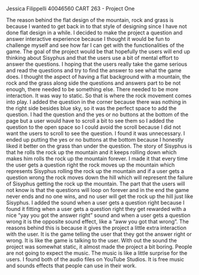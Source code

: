 Jessica Filippelli 
40046560 
CART 263 - Project One

The reason behind the flat design of the mountain, rock and grass is because I wanted to get back in to that style of designing since I have not done flat design in a while. I decided to make the project a question and answer interactive experience because I thought it would be fun to challenge myself and see how far I can get with the functionalities of the game. The goal of the project would be that hopefully the users will end up thinking about Sisyphus and that the users use a bit of mental effort to answer the questions. I hoping that the users really take the game serious and read the questions and try to find the answer to see what the game does.
I thought the aspect of having a flat background with a mountain, the rock and the grass along side the questions and answers part to be not enough, there needed to be something else. There needed to be more interaction. It was way to static. So that is where the rock movement comes into play. 
I added the question in the corner because there was nothing in the right side besides blue sky, so it was the perfect space to add the question. I had the question and the yes or no buttons at the bottom of the page but a user would have to scroll a bit to see them so I added the question to the open space so I could avoid the scroll because I did not want the users to scroll to see the question. I found it was unnecessary. I ended up putting the yes or no buttons at the bottom because I honestly liked it better on the grass than under the question. 
The story of Sisyphus is that he rolls the rock up the mountain and it keeps rolling down which makes him rolls the rock up the mountain forever. I made it that every time the user gets a question right the rock moves up the mountain which represents Sisyphus rolling the rock up the mountain and if a user gets a question wrong the rock moves down the hill which will represent the failure of Sisyphus getting the rock up the mountain. The part that the users will not know is that the questions will loop on forever and in the end the game never ends and no one wins, and no user will get the rock up the hill just like Sisyphus.
I added the sound when a user gets a question right because I found it fitting when a user gets a question right they get rewarded with a nice “yay you got the answer right” sound and when a user gets a question wrong it is the opposite sound effect, like a “aww you got that wrong”. The reasons behind this is because it gives the project a little extra interaction with the user. It is the game telling the user that they got the answer right or wrong. It is like the game is talking to the user. With out the sound the project was somewhat static, it almost made the project a bit boring. People are not going to expect the music. The music is like a little surprise for the users. I found both of the audio files on YouTube Studios. It is free music and sounds effects that people can use in their work.    